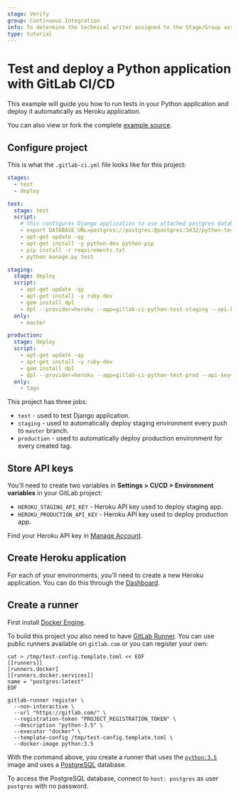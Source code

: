 ```yaml
---
stage: Verify
group: Continuous Integration
info: To determine the technical writer assigned to the Stage/Group associated with this page, see https://about.gitlab.com/handbook/engineering/ux/technical-writing/#designated-technical-writers
type: tutorial
---
```


# Test and deploy a Python application with GitLab CI/CD

This example will guide you how to run tests in your Python application and deploy it automatically as Heroku application.

You can also view or fork the complete [example source](https://gitlab.com/ayufan/python-getting-started).

## Configure project

This is what the `.gitlab-ci.yml` file looks like for this project:

```yaml
stages:
  - test
  - deploy

test:
  stage: test
  script:
    # this configures Django application to use attached postgres database that is run on `postgres` host
    - export DATABASE_URL=postgres://postgres:@postgres:5432/python-test-app
    - apt-get update -qy
    - apt-get install -y python-dev python-pip
    - pip install -r requirements.txt
    - python manage.py test

staging:
  stage: deploy
  script:
    - apt-get update -qy
    - apt-get install -y ruby-dev
    - gem install dpl
    - dpl --provider=heroku --app=gitlab-ci-python-test-staging --api-key=$HEROKU_STAGING_API_KEY
  only:
    - master

production:
  stage: deploy
  script:
    - apt-get update -qy
    - apt-get install -y ruby-dev
    - gem install dpl
    - dpl --provider=heroku --app=gitlab-ci-python-test-prod --api-key=$HEROKU_PRODUCTION_API_KEY
  only:
    - tags
```

This project has three jobs:

- `test` - used to test Django application.
- `staging` - used to automatically deploy staging environment every push to `master` branch.
- `production` - used to automatically deploy production environment for every created tag.

## Store API keys

You'll need to create two variables in **Settings > CI/CD > Environment variables** in your GitLab project:

- `HEROKU_STAGING_API_KEY` - Heroku API key used to deploy staging app.
- `HEROKU_PRODUCTION_API_KEY` - Heroku API key used to deploy production app.

Find your Heroku API key in [Manage Account](https://dashboard.heroku.com/account).

## Create Heroku application

For each of your environments, you'll need to create a new Heroku application.
You can do this through the [Dashboard](https://dashboard.heroku.com/).

## Create a runner

First install [Docker Engine](https://docs.docker.com/installation/).

To build this project you also need to have [GitLab Runner](https://docs.gitlab.com/runner/index.html).
You can use public runners available on `gitlab.com` or you can register your own:

```shell
cat > /tmp/test-config.template.toml << EOF
[[runners]]
[runners.docker]
[[runners.docker.services]]
name = "postgres:latest"
EOF

gitlab-runner register \
  --non-interactive \
  --url "https://gitlab.com/" \
  --registration-token "PROJECT_REGISTRATION_TOKEN" \
  --description "python-3.5" \
  --executor "docker" \
  --template-config /tmp/test-config.template.toml \
  --docker-image python:3.5
```

With the command above, you create a runner that uses the [`python:3.5`](https://hub.docker.com/_/python) image and uses a [PostgreSQL](https://hub.docker.com/_/postgres) database.

To access the PostgreSQL database, connect to `host: postgres` as user `postgres` with no password.
